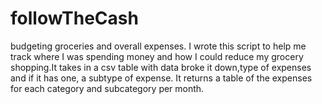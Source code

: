 # followTheCash
budgeting groceries and overall expenses.
I wrote this script to help me track where I was spending money and how I could reduce my grocery shopping.It takes in a csv table with data broke it down,type of expenses and if it has one, a subtype of expense. It returns a table of the expenses for each category and subcategory per month.
